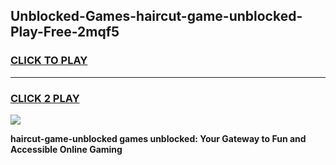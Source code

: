 
## Unblocked-Games-haircut-game-unblocked-Play-Free-2mqf5
<h3>
<a href="https://premium76.site?title=haircut-game-unblocked&ref=09A">CLICK TO PLAY</a></h3>
<hr>

<h3>
<a href="https://premium76.site?title=haircut-game-unblocked&ref=09A">CLICK 2 PLAY</a>
  
</h3>

<a href="https://premium76.site?title=haircut-game-unblocked&ref=09A"><img src="https://clearcache.store/games.png"></a>


**haircut-game-unblocked games unblocked: Your Gateway to Fun and Accessible Online Gaming**
